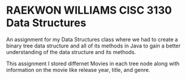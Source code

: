 # RAEKWON WILLIAMS CISC 3130 Data Structures

An assignment for my Data Structures class where we had to create a binary tree data structure and all of its 
methods in Java to gain a better understanding of the data structure and its methods.

This assignment I stored differnet Movies in each tree node along with information on the movie like release year,
title, and genre.
